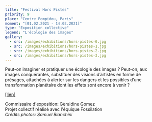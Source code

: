 ```yaml
---
title: "Festival Hors Pistes"
priority: 9
place: "Centre Pompidou, Paris"
moment: "[01.02.2021 - 14.02.2021]"
type: "Exposition collective"
legend: "L'écologie des images"
gallery:
  - src: /images/exhibitions/hors-pistes-0.jpg
  - src: /images/exhibitions/hors-pistes-1.jpg
  - src: /images/exhibitions/hors-pistes-2.jpg
  - src: /images/exhibitions/hors-pistes-3.jpg
---
```

Peut-on imaginer et pratiquer une écologie des images ? Peut-on, aux images conquérantes, substituer des visions d’artistes en forme de présages, attachées à alerter sur les dangers et les possibles d’une transformation planétaire dont les effets sont encore à venir ?

[[lien]](https://www.centrepompidou.fr/fr/programme/agenda/evenement/A7V4hcm)

Commissaire d'exposition: Gèraldine Gomez\
Projet collectif réalisé avec l'équique Fossilation\
_Crédits photos: Samuel Bianchini_